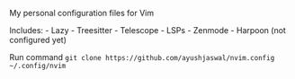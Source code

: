 My personal configuration files for Vim

Includes: 
    - Lazy
    - Treesitter
    - Telescope
    - LSPs
    - Zenmode
    - Harpoon (not configured yet)

Run command `git clone https://github.com/ayushjaswal/nvim.config ~/.config/nvim`

